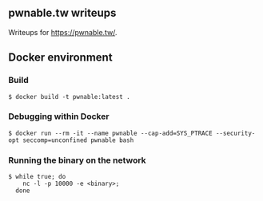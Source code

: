 ## pwnable.tw writeups

Writeups for https://pwnable.tw/.

## Docker environment

### Build
```
$ docker build -t pwnable:latest .
```

### Debugging within Docker
```
$ docker run --rm -it --name pwnable --cap-add=SYS_PTRACE --security-opt seccomp=unconfined pwnable bash
```

### Running the binary on the network
```
$ while true; do
    nc -l -p 10000 -e <binary>;
  done
```
